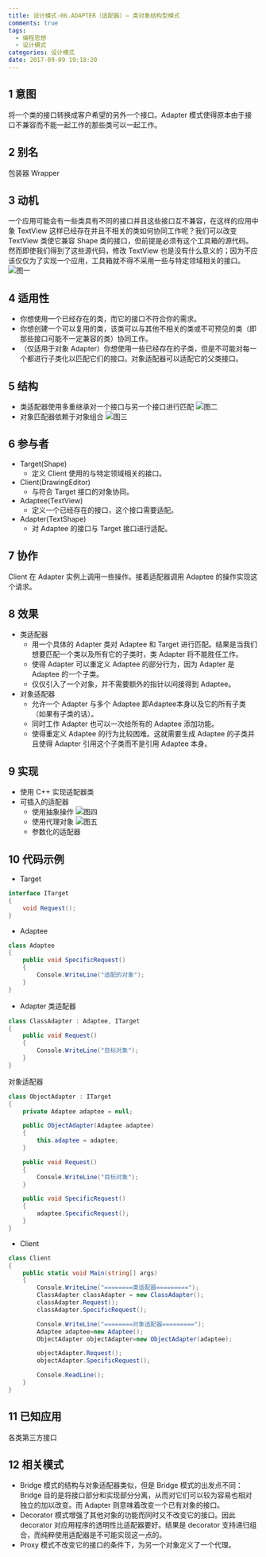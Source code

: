 ```yaml
---
title: 设计模式-06.ADAPTER（适配器）— 类对象结构型模式
comments: true
tags:
  - 编程思想
  - 设计模式
categories: 设计模式
date: 2017-09-09 19:18:20
---
```

## 1 意图

将一个类的接口转换成客户希望的另外一个接口。Adapter 模式使得原本由于接口不兼容而不能一起工作的那些类可以一起工作。

## 2 别名

包装器 Wrapper

## 3 动机

一个应用可能会有一些类具有不同的接口并且这些接口互不兼容，在这样的应用中象 TextView 这样已经存在并且不相关的类如何协同工作呢？我们可以改变 TextView 类使它兼容 Shape 类的接口，但前提是必须有这个工具箱的源代码。然而即使我们得到了这些源代码，修改 TextView 也是没有什么意义的；因为不应该仅仅为了实现一个应用，工具箱就不得不采用一些与特定领域相关的接口。
![图一](/images/posts/适配器1.jpg)

<!--more-->

## 4 适用性

- 你想使用一个已经存在的类，而它的接口不符合你的需求。
- 你想创建一个可以复用的类，该类可以与其他不相关的类或不可预见的类（即那些接口可能不一定兼容的类）协同工作。
- （仅适用于对象 Adapter）你想使用一些已经存在的子类，但是不可能对每一个都进行子类化以匹配它们的接口。对象适配器可以适配它的父类接口。

## 5 结构

- 类适配器使用多重继承对一个接口与另一个接口进行匹配
![图二](/images/posts/适配器2.jpg)
- 对象匹配器依赖于对象组合
![图三](/images/posts/适配器3.jpg)

## 6 参与者

- Target(Shape)
  - 定义 Client 使用的与特定领域相关的接口。
- Client(DrawingEditor)
  - 与符合 Target 接口的对象协同。
- Adaptee(TextView)
  - 定义一个已经存在的接口，这个接口需要适配。
- Adapter(TextShape)
  - 对 Adaptee 的接口与 Target 接口进行适配。

## 7 协作

Client 在 Adapter 实例上调用一些操作。接着适配器调用 Adaptee 的操作实现这个请求。

## 8 效果

- 类适配器
  - 用一个具体的 Adapter 类对 Adaptee 和 Target 进行匹配。结果是当我们想要匹配一个类以及所有它的子类时，类 Adapter 将不能胜任工作。
  - 使得 Adapter 可以重定义 Adaptee 的部分行为，因为 Adapter 是 Adaptee 的一个子类。
  - 仅仅引入了一个对象，并不需要额外的指针以间接得到 Adaptee。
- 对象适配器
  - 允许一个 Adapter 与多个 Adaptee 即Adaptee本身以及它的所有子类（如果有子类的话）。
  - 同时工作 Adapter 也可以一次给所有的 Adaptee 添加功能。
  - 使得重定义 Adaptee 的行为比较困难。这就需要生成 Adaptee 的子类并且使得 Adapter 引用这个子类而不是引用 Adaptee 本身。

## 9 实现

- 使用 C++ 实现适配器类
- 可插入的适配器
  - 使用抽象操作
  ![图四](/images/posts/适配器4.jpg)
  - 使用代理对象
  ![图五](/images/posts/适配器5.jpg)
  - 参数化的适配器

## 10 代码示例

- Target
```c#
interface ITarget
{
    void Request();
}
```
- Adaptee
```c#
class Adaptee
{
    public void SpecificRequest()
    {
        Console.WriteLine("适配的对象");
    }
}
```
- Adapter
类适配器
```c#
class ClassAdapter : Adaptee, ITarget
{
    public void Request()
    {
        Console.WriteLine("目标对象");
    }
}
```
  对象适配器
  ```c#
  class ObjectAdapter : ITarget
  {
      private Adaptee adaptee = null;

      public ObjectAdapter(Adaptee adaptee)
      {
          this.adaptee = adaptee;
      }

      public void Request()
      {
          Console.WriteLine("目标对象");
      }

      public void SpecificRequest()
      {
          adaptee.SpecificRequest();
      }
  }
  ```
- Client
```c#
class Client
{
    public static void Main(string[] args)
    {
        Console.WriteLine("========类适配器=========");
        ClassAdapter classAdapter = new ClassAdapter();
        classAdapter.Request();
        classAdapter.SpecificRequest();

        Console.WriteLine("========对象适配器=========");
        Adaptee adaptee=new Adaptee();
        ObjectAdapter objectAdapter=new ObjectAdapter(adaptee);

        objectAdapter.Request();
        objectAdapter.SpecificRequest();

        Console.ReadLine();
    }
}
```

## 11 已知应用

各类第三方接口

## 12 相关模式

- Bridge 模式的结构与对象适配器类似，但是 Bridge 模式的出发点不同：Bridge 目的是将接口部分和实现部分分离，从而对它们可以较为容易也相对独立的加以改变。而 Adapter 则意味着改变一个已有对象的接口。
- Decorator 模式增强了其他对象的功能而同时又不改变它的接口。因此 decorator 对应用程序的透明性比适配器要好。结果是 decorator 支持递归组合，而纯粹使用适配器是不可能实现这一点的。
- Proxy 模式不改变它的接口的条件下，为另一个对象定义了一个代理。